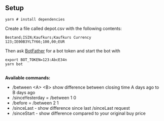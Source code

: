 ## Setup

```
yarn # install dependencies
```

Create a file called depot.csv with the following contents:

```
Bestand;ISIN;Kaufkurs;Kaufkurs Currency
123;IE00B3YLTY66;100,00;EUR
```

Then ask [BotFather](https://t.me/botfather) for a bot token and start the bot with

```
export BOT_TOKEN=123:AbcE34n
yarn bot
```

##

<b>Available commands:</b>

-   /between &lt;A&gt; &lt;B&gt; show difference between closing time A days ago to B days ago
-   /sinceYesterday = /between 1 0
-   /before = /between 2 1
-   /sinceLast - show difference since last /sinceLast request
-   /sinceStart - show difference compared to your original buy price
